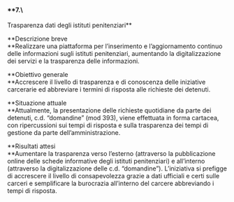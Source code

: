 #### **7.\
 Trasparenza dati degli istituti penitenziari**

**Descrizione breve\
**Realizzare una piattaforma per l’inserimento e l’aggiornamento
continuo delle informazioni sugli istituti penitenziari, aumentando la
digitalizzazione dei servizi e la trasparenza delle informazioni.

**Obiettivo generale\
**Accrescere il livello di trasparenza e di conoscenza delle iniziative
carcerarie ed abbreviare i termini di risposta alle richieste dei
detenuti.

**Situazione attuale\
**Attualmente, la presentazione delle richieste quotidiane da parte dei
detenuti, c.d. “domandine” (mod 393), viene effettuata in forma
cartacea, con ripercussioni sui tempi di risposta e sulla trasparenza
dei tempi di gestione da parte dell’amministrazione.

**Risultati attesi\
**Aumentare la trasparenza verso l’esterno (attraverso la pubblicazione
online delle schede informative degli istituti penitenziari) e
all’interno (attraverso la digitalizzazione delle c.d. “domandine”).
L’iniziativa si prefigge di accrescere il livello di consapevolezza
grazie a dati ufficiali e certi sulle carceri e semplificare la
burocrazia all’interno del carcere abbreviando i tempi di risposta.

